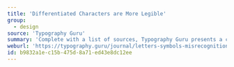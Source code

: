 ```yaml
---
title: 'Differentiated Characters are More Legible'
group:
  - design
source: 'Typography Guru'
summary: 'Complete with a list of sources, Typography Guru presents a compelling case for using typefaces with character differentiation.'
weburl: 'https://typography.guru/journal/letters-symbols-misrecognition/'
id: b9832a1e-c15b-475d-8a71-ed43e8dc12ee
---
```

